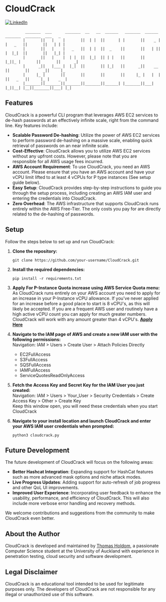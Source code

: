 # CloudCrack

[![LinkedIn](https://img.shields.io/badge/Connect%20on-LinkedIn-blue.svg)](https://www.linkedin.com/in/thomasholdom/)

             _______  ___      _______  __   __  ______   _______  ______    _______  _______  ___   _ 
            |       ||   |    |       ||  | |  ||      | |       ||    _ |  |   _   ||       ||   | | |
            |       ||   |    |   _   ||  | |  ||  _    ||       ||   | ||  |  |_|  ||       ||   |_| |
            |       ||   |    |  | |  ||  |_|  || | |   ||       ||   |_||_ |       ||       ||      _|
            |      _||   |___ |  |_|  ||       || |_|   ||      _||    __  ||       ||      _||     |_ 
            |     |_ |       ||       ||       ||       ||     |_ |   |  | ||   _   ||     |_ |    _  |
            |_______||_______||_______||_______||______| |_______||___|  |_||__| |__||_______||___| |_|


## Features

CloudCrack is a powerful CLI program that leverages AWS EC2 services to de-hash passwords at an effectively infinite scale, right from the command line. Key features include:

- **Scalable Password De-hashing**: Utilize the power of AWS EC2 services to perform password de-hashing on a massive scale, enabling quick retrieval of passwords on an near infinite scale.
- **Cost-Effective**: CloudCrack allows you to utilize AWS EC2 services without any upfront costs. However, please note that you are responsible for all AWS usage fees incurred.
- **AWS Account Requirement**: To use CloudCrack, you need an AWS account. Please ensure that you have an AWS account and have your vCPU limit lifted to at least 4 vCPUs for P type instances (See setup guide below).
- **Easy Setup**: CloudCrack provides step-by-step instructions to guide you through the setup process, including creating an AWS IAM user and entering the credentials into CloudCrack.
- **Zero Overhead**: The AWS infrastructure that supports CloudCrack runs entirely within the AWS Free-Tier. The only costs you pay for are directly related to the de-hashing of passwords.

## Setup

Follow the steps below to set up and run CloudCrack:

1. **Clone the repository:**

   ```shell
   git clone https://github.com/your-username/CloudCrack.git
   ```

2. **Install the required dependencies:**

   ```shell
   pip install -r requirements.txt
   ```

3. **Apply For P-Instance Quota increase using AWS Service Quota menu:**  
As CloudCrack runs entirely on your AWS account you need to apply for an increase in your P-Instance vCPU allowance. If you've never applied for an increase before a good place to start is 8 vCPU's, as this will likely be accepted. If you are a frequent AWS user and routinely have a high active vCPU count you can apply for much greater numbers. CloudCrack will work with any amount greater than 4 vCPU's.
**[Apply Here](https://us-east-2.console.aws.amazon.com/servicequotas/home/services/ec2/quotas/L-417A185B)**


4. **Navigate to the IAM page of AWS and create a new IAM user with the following permissions:**  
Navigation: IAM > Users > Create User > Attach Policies Directly 
   - EC2FullAccess
   - S3FullAccess
   - SQSFullAccess
   - IAMFullAccess
   - ServiceQuotesReadOnlyAccess   


5. **Fetch the Access Key and Secret Key for the IAM User you just created:**  
Navigation: IAM > Users > Your_User > Security Credentials > Create Access Key > Other > Create Key  
Keep this window open, you will need these credentials when you start CloudCrack
6. **Navigate to your install location and launch CloudCrack and enter your AWS IAM user credentials when prompted:**

   ```shell
   python3 cloudcrack.py
   ```

## Future Development

The future development of CloudCrack will focus on the following areas:

- **Better Hashcat Integration**: Expanding support for HashCat features such as more advanced mask options and niche attack modes.
- **Live Progress Updates**: Adding support for auto-refresh of job progress and other QoL UI improvements.
- **Improved User Experience**: Incorporating user feedback to enhance the usability, performance, and efficiency of CloudCrack. This will also include more verbose error handling and recovery methods.

We welcome contributions and suggestions from the community to make CloudCrack even better.

## About the Author

CloudCrack is developed and maintained by [Thomas Holdom](https://www.linkedin.com/in/thomasholdom/), a passionate Computer Science student at the University of Auckland with experience in penetration testing, cloud security and software development.


## Legal Disclaimer

CloudCrack is an educational tool intended to be used for legitimate purposes only. The developers of CloudCrack are not responsible for any illegal or unauthorized use of this software.